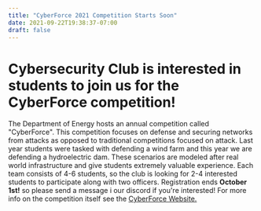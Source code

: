 ```yaml
---
title: "CyberForce 2021 Competition Starts Soon"
date: 2021-09-22T19:38:37-07:00
draft: false
---
```


# Cybersecurity Club is interested in students to join us for the CyberForce competition!
The Department of Energy hosts an annual competition called "CyberForce". This competition focuses on defense and securing networks from attacks as opposed to traditional competitions focused on attack. Last year students were tasked with defending a wind farm and this year we are defending a hydroelectric dam. These scenarios are modeled after real world infrastructure and give students extremely valuable experience. Each team consists of 4-6 students, so the club is looking for 2-4 interested students to participate along with two officers. Registration ends __October 1st!__ so please send a message i our discord if you're interested! For more info on the competition itself see the [CyberForce Website.](https://cyberforcecompetition.com/cyberforce/)